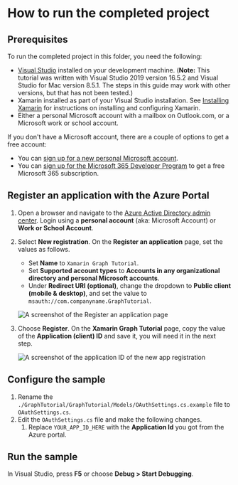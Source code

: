 # How to run the completed project

## Prerequisites

To run the completed project in this folder, you need the following:

- [Visual Studio](https://visualstudio.microsoft.com/vs/) installed on your development machine. (**Note:** This tutorial was written with Visual Studio 2019 version 16.5.2 and Visual Studio for Mac version 8.5.1. The steps in this guide may work with other versions, but that has not been tested.)
- Xamarin installed as part of your Visual Studio installation. See [Installing Xamarin](https://docs.microsoft.com/xamarin/cross-platform/get-started/installation) for instructions on installing and configuring Xamarin.
- Either a personal Microsoft account with a mailbox on Outlook.com, or a Microsoft work or school account.

If you don't have a Microsoft account, there are a couple of options to get a free account:

- You can [sign up for a new personal Microsoft account](https://signup.live.com/signup?wa=wsignin1.0&rpsnv=12&ct=1454618383&rver=6.4.6456.0&wp=MBI_SSL_SHARED&wreply=https://mail.live.com/default.aspx&id=64855&cbcxt=mai&bk=1454618383&uiflavor=web&uaid=b213a65b4fdc484382b6622b3ecaa547&mkt=E-US&lc=1033&lic=1).
- You can [sign up for the Microsoft 365 Developer Program](https://developer.microsoft.com/microsoft-365/dev-program) to get a free Microsoft 365 subscription.

## Register an application with the Azure Portal

1. Open a browser and navigate to the [Azure Active Directory admin center](https://aad.portal.azure.com). Login using a **personal account** (aka: Microsoft Account) or **Work or School Account**.

1. Select **New registration**. On the **Register an application** page, set the values as follows.

    - Set **Name** to `Xamarin Graph Tutorial`.
    - Set **Supported account types** to **Accounts in any organizational directory and personal Microsoft accounts**.
    - Under **Redirect URI (optional)**, change the dropdown to **Public client (mobile & desktop)**, and set the value to `msauth://com.companyname.GraphTutorial`.

    ![A screenshot of the Register an application page](../../tutorial/images/aad-register-an-app.png)

1. Choose **Register**. On the **Xamarin Graph Tutorial** page, copy the value of the **Application (client) ID** and save it, you will need it in the next step.

    ![A screenshot of the application ID of the new app registration](../../tutorial/images/aad-application-id.png)

## Configure the sample

1. Rename the `./GraphTutorial/GraphTutorial/Models/OAuthSettings.cs.example` file to `OAuthSettings.cs`.
1. Edit the `OAuthSettings.cs` file and make the following changes.
    1. Replace `YOUR_APP_ID_HERE` with the **Application Id** you got from the Azure portal.

## Run the sample

In Visual Studio, press **F5** or choose **Debug > Start Debugging**.
